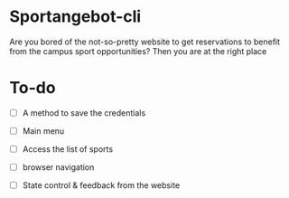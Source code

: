 # Sportangebot-cli
Are you bored of the not-so-pretty website to get reservations to benefit from the campus sport opportunities? Then you are at the right place 


# To-do
 - [ ] A method to save the credentials
 - [ ] Main menu 
 - [ ] Access the list of sports 
 - [ ] browser navigation
 - [ ] State control & feedback from the website 
  
